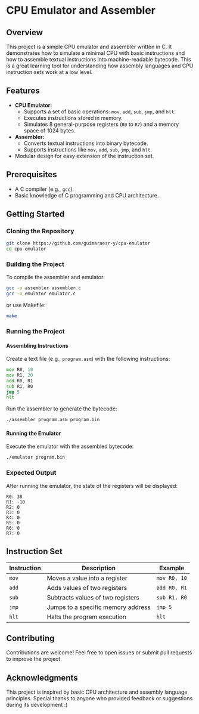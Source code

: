 # CPU Emulator and Assembler

## Overview
This project is a simple CPU emulator and assembler written in C. It demonstrates how to simulate a minimal CPU with basic instructions and how to assemble textual instructions into machine-readable bytecode. This is a great learning tool for understanding how assembly languages and CPU instruction sets work at a low level.

## Features
- **CPU Emulator:**
  - Supports a set of basic operations: `mov`, `add`, `sub`, `jmp`, and `hlt`.
  - Executes instructions stored in memory.
  - Simulates 8 general-purpose registers (`R0` to `R7`) and a memory space of 1024 bytes.
- **Assembler:**
  - Converts textual instructions into binary bytecode.
  - Supports instructions like `mov`, `add`, `sub`, `jmp`, and `hlt`.
- Modular design for easy extension of the instruction set.

## Prerequisites
- A C compiler (e.g., `gcc`).
- Basic knowledge of C programming and CPU architecture.

## Getting Started

### Cloning the Repository
```bash
git clone https://github.com/guimaraesr-y/cpu-emulator
cd cpu-emulator
```

### Building the Project
To compile the assembler and emulator:
```bash
gcc -o assembler assembler.c
gcc -o emulator emulator.c
```
or use Makefile:
```bash
make
```

### Running the Project
#### Assembling Instructions
Create a text file (e.g., `program.asm`) with the following instructions:
```asm
mov R0, 10
mov R1, 20
add R0, R1
sub R1, R0
jmp 5
hlt
```
Run the assembler to generate the bytecode:
```bash
./assembler program.asm program.bin
```

#### Running the Emulator
Execute the emulator with the assembled bytecode:
```bash
./emulator program.bin
```

### Expected Output
After running the emulator, the state of the registers will be displayed:
```plaintext
R0: 30
R1: -10
R2: 0
R3: 0
R4: 0
R5: 0
R6: 0
R7: 0
```

## Instruction Set
| Instruction | Description                        | Example          |
|-------------|------------------------------------|------------------|
| `mov`       | Moves a value into a register      | `mov R0, 10`     |
| `add`       | Adds values of two registers       | `add R0, R1`     |
| `sub`       | Subtracts values of two registers  | `sub R1, R0`     |
| `jmp`       | Jumps to a specific memory address | `jmp 5`          |
| `hlt`       | Halts the program execution        | `hlt`            |

## Contributing
Contributions are welcome! Feel free to open issues or submit pull requests to improve the project.

## Acknowledgments
This project is inspired by basic CPU architecture and assembly language principles. Special thanks to anyone who provided feedback or suggestions during its development :)
